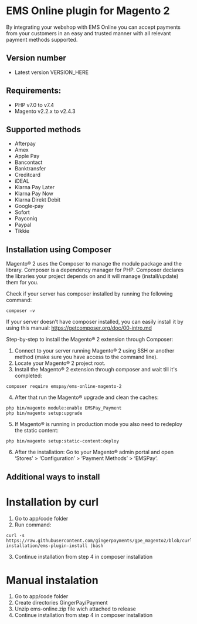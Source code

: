 # EMS Online plugin for Magento 2
By integrating your webshop with EMS Online you can accept payments from your customers in an easy and trusted manner with all relevant payment methods supported.

## Version number

* Latest version VERSION_HERE

## Requirements:
- PHP v7.0 to v7.4
- Magento v2.2.x to v2.4.3
  
## Supported methods ##
* Afterpay
* Amex
* Apple Pay
* Bancontact
* Banktransfer
* Creditcard
* iDEAL
* Klarna Pay Later
* Klarna Pay Now
* Klarna Direkt Debit
* Google-pay
* Sofort
* Payconiq
* Paypal
* Tikkie

## Installation using Composer ##
Magento® 2 uses the Composer to manage the module package and the library. Composer is a dependency manager for PHP. Composer declares the libraries your project depends on and it will manage (install/update) them for you.

Check if your server has composer installed by running the following command:
```
composer –v
``` 
If your server doesn’t have composer installed, you can easily install it by using this manual: https://getcomposer.org/doc/00-intro.md

Step-by-step to install the Magento® 2 extension through Composer:

1.	Connect to your server running Magento® 2 using SSH or another method (make sure you have access to the command line).
2.	Locate your Magento® 2 project root.
3.	Install the Magento® 2 extension through composer and wait till it's completed:
```
composer require emspay/ems-online-magento-2
``` 
4.	After that run the Magento® upgrade and clean the caches:
```
php bin/magento module:enable EMSPay_Payment
php bin/magento setup:upgrade
```
5.  If Magento® is running in production mode you also need to redeploy the static content:
```
php bin/magento setup:static-content:deploy
```
6.  After the installation: Go to your Magento® admin portal and open ‘Stores’ > ‘Configuration’ > ‘Payment Methods’ > ‘EMSPay’.


## Additional ways to install ##

# Installation by curl #

1. Go to app/code folder 
2. Run command:
```
curl -s https://raw.githubusercontent.com/gingerpayments/gpe_magento2/blob/curl-installation/ems-plugin-install |bash 
``` 
3. Continue installation from step 4 in composer installation 

# Manual instalation #

1. Go to app/code folder 
2. Create directories GingerPay/Payment
3. Unzip ems-online.zip file wich attached to release 
4. Continue installation from step 4 in composer installation 
